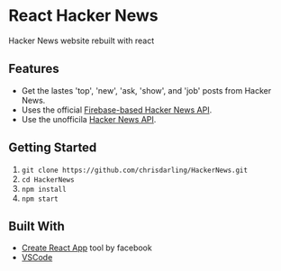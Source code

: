 # React Hacker News
Hacker News website rebuilt with react

## Features

* Get the lastes 'top', 'new', 'ask, 'show', and 'job' posts from Hacker News.
* Uses the official [Firebase-based Hacker News API](https://github.com/HackerNews/API).
* Use the unofficila [Hacker News API](https://github.com/cheeaun/node-hnapi).

## Getting Started

1. `git clone https://github.com/chrisdarling/HackerNews.git`
2. `cd HackerNews`
3. `npm install`
4.  `npm start`

## Built With

* [Create React App](https://github.com/facebookincubator/create-react-app) tool by facebook
* [VSCode](https://code.visualstudio.com/)

